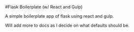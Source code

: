 #Flask Boilerplate (w/ React and Gulp)

A simple boilerplate app of flask using react and gulp.

Will add more to docs as I decide on what defaults should be.

